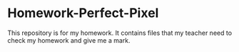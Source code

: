 # Homework-Perfect-Pixel
This repository is for my homework. It contains files that my teacher need to check my homework and give me a mark.
